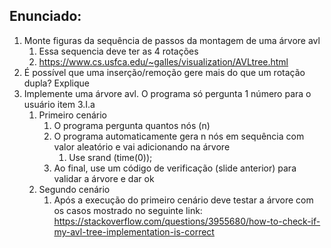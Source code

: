 ## Enunciado:
1. Monte figuras da sequência de passos da montagem de uma árvore avl
    1. Essa sequencia deve ter as 4 rotações
    2. https://www.cs.usfca.edu/~galles/visualization/AVLtree.html
2. É possível que uma inserção/remoção gere mais do que um rotação dupla? Explique
3. Implemente uma árvore avl. O programa só pergunta 1 número para o usuário item 3.I.a
    1. Primeiro cenário
        1. O programa pergunta quantos nós (n)
        2. O programa automaticamente gera n nós em sequência com valor aleatório e vai adicionando na árvore
            1. Use srand (time(0));
        3. Ao final, use um código de verificação (slide anterior) para validar a árvore e dar ok
    2. Segundo cenário
        1. Após a execução do primeiro cenário deve testar a árvore com os casos mostrado no seguinte link: https://stackoverflow.com/questions/3955680/how-to-check-if-my-avl-tree-implementation-is-correct
